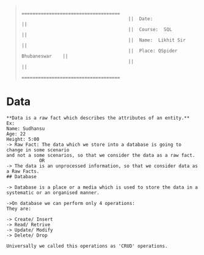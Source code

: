 >                                            ====================================
>                                            ||  Date:                         ||
>                                            ||  Course:  SQL                  ||
>                                            ||  Name:  Likhit Sir             ||
>                                            ||  Place: QSpider Bhubaneswar    ||
>                                            ||                                ||
>                                            ====================================

# Data 
```````````````````````````````````````````````````````````````````````
**Data is a raw fact which describes the attributes of an entity.**
Ex: 
Name: Sudhansu
Age: 22
Height: 5:00
-> Raw Fact: The data which we store into a database is going to change in some scenario
and not a some scenarios, so that we consider the data as a raw fact.
            OR
-> The data is an unprocessed information, so that we consider data as a Raw Facts.
## Database 

-> Database is a place or a media which is used to store the data in a systematic or an organised manner.

->On database we can perform only 4 operations:
They are: 

-> Create/ Insert
-> Read/ Retrive
-> Update/ Modify
-> Delete/ Drop

Universally we called this operations as 'CRUD' operations.

